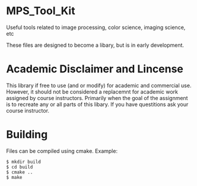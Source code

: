 # MPS_Tool_Kit
Useful tools related to image processing, color science, imaging science, etc

These files are designed to become a libary, but is in early development.

# Academic Disclaimer and Lincense
This library if free to use (and or modify) for academic and commercial use. However, it should not be considered a replacemnt for academic work assigned by course instructors. Primarily when the goal of the assignment is to recreate any or all parts of this libary. If you have questitions ask your course instructor.

# Building
Files can be compiled using cmake. Example:
  ```
  $ mkdir build
  $ cd build
  $ cmake ..
  $ make
  ```
